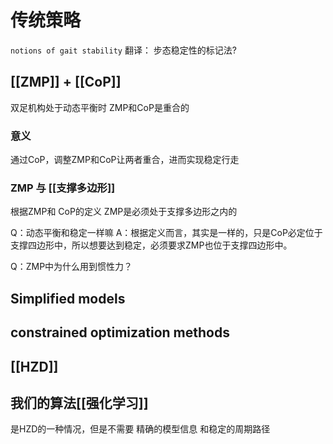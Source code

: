 # 传统策略
`notions of gait stability`
翻译： 步态稳定性的标记法?


##  [[ZMP]] + [[CoP]]
双足机构处于动态平衡时
ZMP和CoP是重合的
### 意义
通过CoP，调整ZMP和CoP让两者重合，进而实现稳定行走
### ZMP 与 [[支撑多边形]]
根据ZMP和 CoP的定义
ZMP是必须处于支撑多边形之内的
	
	
Q：动态平衡和稳定一样嘛
A：根据定义而言，其实是一样的，只是CoP必定位于支撑四边形中，所以想要达到稳定，必须要求ZMP也位于支撑四边形中。
	
Q：ZMP中为什么用到惯性力？



## Simplified models


## constrained optimization methods


## [[HZD]]


## 我们的算法[[强化学习]]
是HZD的一种情况，但是不需要 精确的模型信息 和稳定的周期路径